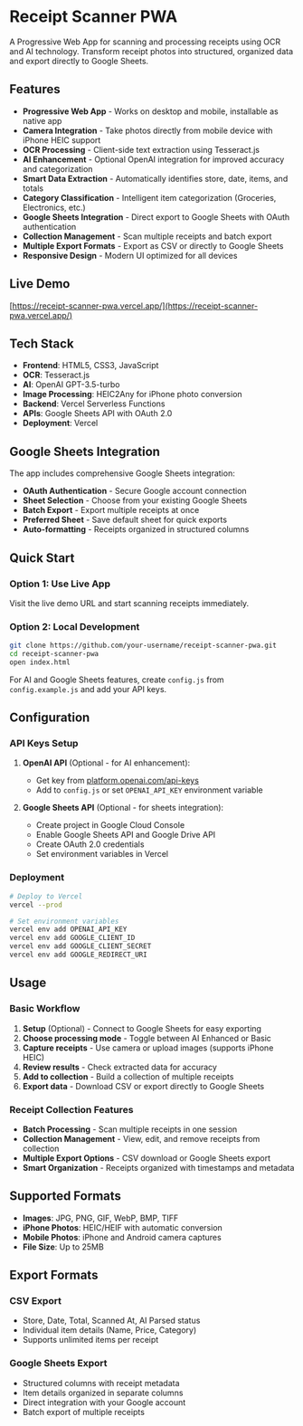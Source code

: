 # Receipt Scanner PWA

A Progressive Web App for scanning and processing receipts using OCR and AI technology. Transform receipt photos into structured, organized data and export directly to Google Sheets.

## Features

- **Progressive Web App** - Works on desktop and mobile, installable as native app
- **Camera Integration** - Take photos directly from mobile device with iPhone HEIC support
- **OCR Processing** - Client-side text extraction using Tesseract.js
- **AI Enhancement** - Optional OpenAI integration for improved accuracy and categorization
- **Smart Data Extraction** - Automatically identifies store, date, items, and totals
- **Category Classification** - Intelligent item categorization (Groceries, Electronics, etc.)
- **Google Sheets Integration** - Direct export to Google Sheets with OAuth authentication
- **Collection Management** - Scan multiple receipts and batch export
- **Multiple Export Formats** - Export as CSV or directly to Google Sheets
- **Responsive Design** - Modern UI optimized for all devices

## Live Demo

[https://receipt-scanner-pwa.vercel.app/](https://receipt-scanner-pwa.vercel.app/)

## Tech Stack

- **Frontend**: HTML5, CSS3, JavaScript
- **OCR**: Tesseract.js
- **AI**: OpenAI GPT-3.5-turbo
- **Image Processing**: HEIC2Any for iPhone photo conversion
- **Backend**: Vercel Serverless Functions
- **APIs**: Google Sheets API with OAuth 2.0
- **Deployment**: Vercel

## Google Sheets Integration

The app includes comprehensive Google Sheets integration:

- **OAuth Authentication** - Secure Google account connection
- **Sheet Selection** - Choose from your existing Google Sheets
- **Batch Export** - Export multiple receipts at once
- **Preferred Sheet** - Save default sheet for quick exports
- **Auto-formatting** - Receipts organized in structured columns


## Quick Start

### Option 1: Use Live App
Visit the live demo URL and start scanning receipts immediately.

### Option 2: Local Development

```bash
git clone https://github.com/your-username/receipt-scanner-pwa.git
cd receipt-scanner-pwa
open index.html
```

For AI and Google Sheets features, create `config.js` from `config.example.js` and add your API keys.

## Configuration

### API Keys Setup

1. **OpenAI API** (Optional - for AI enhancement):
   - Get key from [platform.openai.com/api-keys](https://platform.openai.com/api-keys)
   - Add to `config.js` or set `OPENAI_API_KEY` environment variable

2. **Google Sheets API** (Optional - for sheets integration):
   - Create project in Google Cloud Console
   - Enable Google Sheets API and Google Drive API
   - Create OAuth 2.0 credentials
   - Set environment variables in Vercel

### Deployment

```bash
# Deploy to Vercel
vercel --prod

# Set environment variables
vercel env add OPENAI_API_KEY
vercel env add GOOGLE_CLIENT_ID
vercel env add GOOGLE_CLIENT_SECRET
vercel env add GOOGLE_REDIRECT_URI
```

## Usage

### Basic Workflow
1. **Setup** (Optional) - Connect to Google Sheets for easy exporting
2. **Choose processing mode** - Toggle between AI Enhanced or Basic
3. **Capture receipts** - Use camera or upload images (supports iPhone HEIC)
4. **Review results** - Check extracted data for accuracy
5. **Add to collection** - Build a collection of multiple receipts
6. **Export data** - Download CSV or export directly to Google Sheets

### Receipt Collection Features
- **Batch Processing** - Scan multiple receipts in one session
- **Collection Management** - View, edit, and remove receipts from collection
- **Multiple Export Options** - CSV download or Google Sheets export
- **Smart Organization** - Receipts organized with timestamps and metadata

## Supported Formats

- **Images**: JPG, PNG, GIF, WebP, BMP, TIFF
- **iPhone Photos**: HEIC/HEIF with automatic conversion
- **Mobile Photos**: iPhone and Android camera captures
- **File Size**: Up to 25MB

## Export Formats

### CSV Export
- Store, Date, Total, Scanned At, AI Parsed status
- Individual item details (Name, Price, Category)
- Supports unlimited items per receipt

### Google Sheets Export
- Structured columns with receipt metadata
- Item details organized in separate columns
- Direct integration with your Google account
- Batch export of multiple receipts
